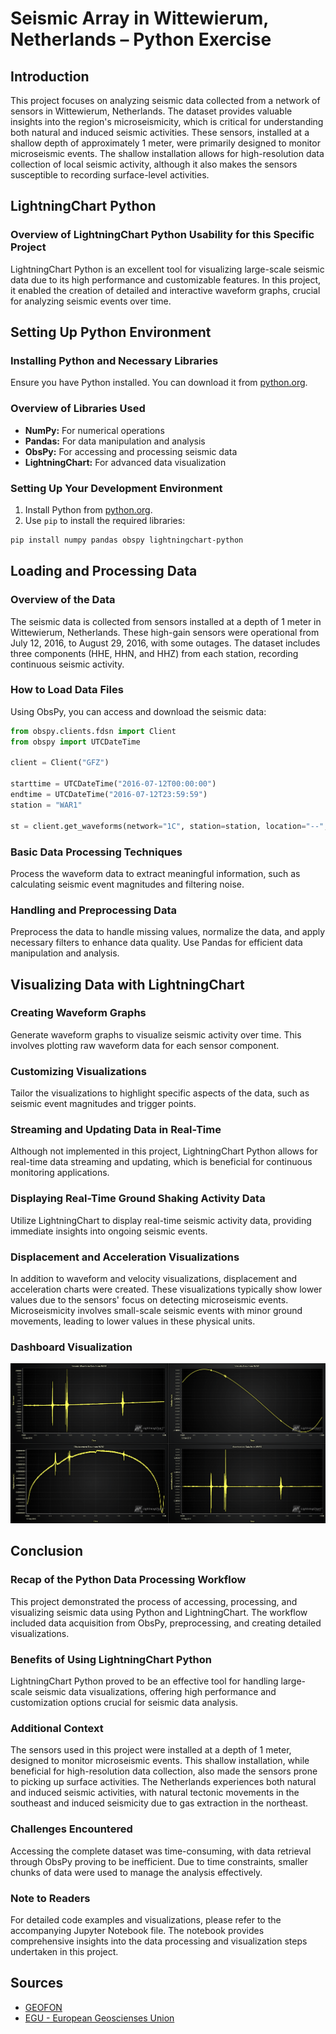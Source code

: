 # Seismic Array in Wittewierum, Netherlands – Python Exercise

## Introduction

This project focuses on analyzing seismic data collected from a network of sensors in Wittewierum, Netherlands. The dataset provides valuable insights into the region's microseismicity, which is critical for understanding both natural and induced seismic activities. These sensors, installed at a shallow depth of approximately 1 meter, were primarily designed to monitor microseismic events. The shallow installation allows for high-resolution data collection of local seismic activity, although it also makes the sensors susceptible to recording surface-level activities.

## LightningChart Python

### Overview of LightningChart Python Usability for this Specific Project

LightningChart Python is an excellent tool for visualizing large-scale seismic data due to its high performance and customizable features. In this project, it enabled the creation of detailed and interactive waveform graphs, crucial for analyzing seismic events over time.

## Setting Up Python Environment

### Installing Python and Necessary Libraries

Ensure you have Python installed. You can download it from [python.org](https://www.python.org/).

### Overview of Libraries Used

- **NumPy:** For numerical operations
- **Pandas:** For data manipulation and analysis
- **ObsPy:** For accessing and processing seismic data
- **LightningChart:** For advanced data visualization

### Setting Up Your Development Environment

1. Install Python from [python.org](https://www.python.org/).
2. Use `pip` to install the required libraries:

```sh
pip install numpy pandas obspy lightningchart-python
```

## Loading and Processing Data

### Overview of the Data

The seismic data is collected from sensors installed at a depth of 1 meter in Wittewierum, Netherlands. These high-gain sensors were operational from July 12, 2016, to August 29, 2016, with some outages. The dataset includes three components (HHE, HHN, and HHZ) from each station, recording continuous seismic activity.

### How to Load Data Files

Using ObsPy, you can access and download the seismic data:

```python
from obspy.clients.fdsn import Client
from obspy import UTCDateTime

client = Client("GFZ")

starttime = UTCDateTime("2016-07-12T00:00:00")
endtime = UTCDateTime("2016-07-12T23:59:59")
station = "WAR1"

st = client.get_waveforms(network="1C", station=station, location="--", channel="HHZ", starttime=starttime, endtime=endtime)
```

### Basic Data Processing Techniques

Process the waveform data to extract meaningful information, such as calculating seismic event magnitudes and filtering noise.

### Handling and Preprocessing Data

Preprocess the data to handle missing values, normalize the data, and apply necessary filters to enhance data quality. Use Pandas for efficient data manipulation and analysis.

## Visualizing Data with LightningChart

### Creating Waveform Graphs

Generate waveform graphs to visualize seismic activity over time. This involves plotting raw waveform data for each sensor component.

### Customizing Visualizations

Tailor the visualizations to highlight specific aspects of the data, such as seismic event magnitudes and trigger points.

### Streaming and Updating Data in Real-Time

Although not implemented in this project, LightningChart Python allows for real-time data streaming and updating, which is beneficial for continuous monitoring applications.

### Displaying Real-Time Ground Shaking Activity Data

Utilize LightningChart to display real-time seismic activity data, providing immediate insights into ongoing seismic events.

### Displacement and Acceleration Visualizations

In addition to waveform and velocity visualizations, displacement and acceleration charts were created. These visualizations typically show lower values due to the sensors' focus on detecting microseismic events. Microseismicity involves small-scale seismic events with minor ground movements, leading to lower values in these physical units.

### Dashboard Visualization

![1722330363886](image/README/1722330363886.png)

## Conclusion

### Recap of the Python Data Processing Workflow

This project demonstrated the process of accessing, processing, and visualizing seismic data using Python and LightningChart. The workflow included data acquisition from ObsPy, preprocessing, and creating detailed visualizations.

### Benefits of Using LightningChart Python

LightningChart Python proved to be an effective tool for handling large-scale seismic data visualizations, offering high performance and customization options crucial for seismic data analysis.

### Additional Context

The sensors used in this project were installed at a depth of 1 meter, designed to monitor microseismic events. This shallow installation, while beneficial for high-resolution data collection, also made the sensors prone to picking up surface activities. The Netherlands experiences both natural and induced seismic activities, with natural tectonic movements in the southeast and induced seismicity due to gas extraction in the northeast.

### Challenges Encountered

Accessing the complete dataset was time-consuming, with data retrieval through ObsPy proving to be inefficient. Due to time constraints, smaller chunks of data were used to manage the analysis effectively.

### Note to Readers

For detailed code examples and visualizations, please refer to the accompanying Jupyter Notebook file. The notebook provides comprehensive insights into the data processing and visualization steps undertaken in this project.

## Sources

* [GEOFON](https://geofon.gfz-potsdam.de/doi/network/1C/2016)
* [EGU - European Geoscienses Union](https://nhess.copernicus.org/articles/22/41/2022/#Ch1.F2)
